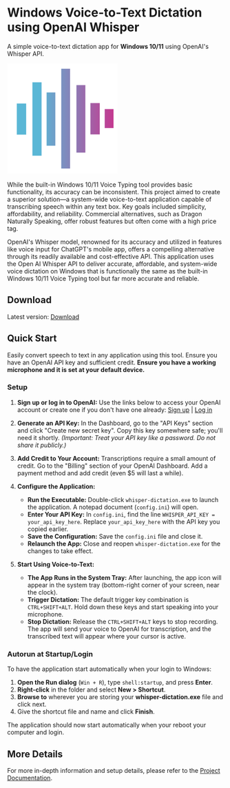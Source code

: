 # Windows Voice-to-Text Dictation using OpenAI Whisper

A simple voice-to-text dictation app for **Windows 10/11** using OpenAI's Whisper API.

![Voice-to-Text Dictation](assets/icon256x256.png)

While the built-in Windows 10/11 Voice Typing tool provides basic functionality, its accuracy can be inconsistent. This project aimed to create a superior solution—a system-wide voice-to-text application capable of transcribing speech within any text box. Key goals included simplicity, affordability, and reliability. Commercial alternatives, such as Dragon Naturally Speaking, offer robust features but often come with a high price tag.

OpenAI's Whisper model, renowned for its accuracy and utilized in features like voice input for ChatGPT's mobile app, offers a compelling alternative through its readily available and cost-effective API. This application uses the Open AI Whisper API to deliver accurate, affordable, and system-wide voice dictation on Windows that is functionally the same as the built-in Windows 10/11 Voice Typing tool but far more accurate and reliable. 

## Download

Latest version: [Download](https://github.com/jackbrumley/whisper-dictation/raw/main/bin/whisper-dictation.exe)

## Quick Start

Easily convert speech to text in any application using this tool. Ensure you have an OpenAI API key and sufficient credit. **Ensure you have a working microphone and it is set at your default device.**

### Setup

1. **Sign up or log in to OpenAI:** Use the links below to access your OpenAI account or create one if you don't have one already: [Sign up](https://platform.openai.com/signup/) | [Log in](https://platform.openai.com/account/api-keys)

2. **Generate an API Key:** In the Dashboard, go to the "API Keys" section and click "Create new secret key".  Copy this key somewhere safe; you'll need it shortly.  *(Important:  Treat your API key like a password. Do not share it publicly.)*

3. **Add Credit to Your Account:** Transcriptions require a small amount of credit.  Go to the "Billing" section of your OpenAI Dashboard. Add a payment method and add credit (even $5 will last a while).

4. **Configure the Application:**

   - **Run the Executable:** Double-click `whisper-dictation.exe` to launch the application.  A notepad document (`config.ini`) will open.
   - **Enter Your API Key:**  In `config.ini`, find the line `WHISPER_API_KEY = your_api_key_here`. Replace `your_api_key_here` with the API key you copied earlier.
   - **Save the Configuration:** Save the `config.ini` file and close it.
   - **Relaunch the App:** Close and reopen `whisper-dictation.exe` for the changes to take effect.


5. **Start Using Voice-to-Text:**

   - **The App Runs in the System Tray:** After launching, the app icon will appear in the system tray (bottom-right corner of your screen, near the clock).
   - **Trigger Dictation:** The default trigger key combination is `CTRL+SHIFT+ALT`. Hold down these keys and start speaking into your microphone.
   - **Stop Dictation:** Release the `CTRL+SHIFT+ALT` keys to stop recording.  The app will send your voice to OpenAI for transcription, and the transcribed text will appear where your cursor is active. 



### Autorun at Startup/Login

To have the application start automatically when your login to Windows:

1. **Open the Run dialog** (`Win + R`), type `shell:startup`, and press **Enter**.
2. **Right-click** in the folder and select **New > Shortcut**.
3. **Browse to** wherever you are storing your **whisper-dictation.exe** file and click next.
4. Give the shortcut file and name and click **Finish**.

The application should now start automatically when your reboot your computer and login.

## More Details

For more in-depth information and setup details, please refer to the [Project Documentation](https://github.com/jackbrumley/whisper-dictation/blob/main/Project.md).